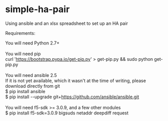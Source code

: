 # simple-ha-pair
Using ansible and an xlsx spreadsheet to set up an HA pair

Requirements:<br>

You will need Python 2.7+<br><br>
You will need pip<br>
curl 'https://bootstrap.pypa.io/get-pip.py' > get-pip.py && sudo python get-pip.py
<br><br>
You will need ansible 2.5 <br> If it is not yet available, which it wasn't at the time of writing,  please download directly from git <br>
$ pip install ansible <br>
$ pip install --upgrade git+https://github.com/ansible/ansible.git
<br><br>
You will need f5-sdk >= 3.0.9, and a few other modules
<br>
$ pip install f5-sdk=3.0.9 bigsuds netaddr deepdiff request






